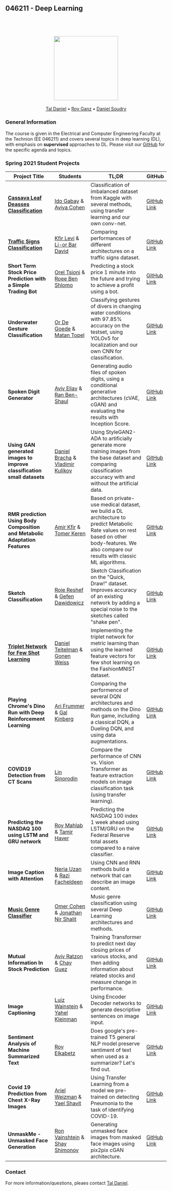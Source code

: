 ## 046211 - Deep Learning 

<h1 align="center">
  <br>
  <img src="https://raw.githubusercontent.com/taldatech/ee046211-deep-learning/main/assets/nn_gumgum.gif" height="200">
</h1>
  <p align="center">
    <a href="https://taldatech.github.io">Tal Daniel</a> •
    <a href="https://github.com/royg27">Roy Ganz</a> •
    <a href="https://sites.google.com/danielsoudry">Daniel Soudry</a>
  </p>

### General Information

The course is given in the Electrical and Computer Engineering Faculty at the Technion (EE 046211) and covers several topics in deep learning (DL), with emphasis on **supervised** approaches to DL. Please visit our <a href="https://github.com/taldatech/ee046211-deep-learning">GitHub</a> for the specific agenda and topics.



### Spring 2021 Student Projects

|Project Title      | Students |TL;DR | GitHub|
|----------------|---------| ---------| ---------|
|<a href="https://youtu.be/yg20D6vt6BA">**Cassava Leaf Deasses Classification**</a>| <a href="https://www.linkedin.com/in/idogabay/">Ido Gabay</a> & <a href="https://www.linkedin.com/in/aviya-cohen-540060211">Aviya Cohen</a> |Classification of imbalanced dataset from Kaggle with several methods, using transfer learning and our own conv-net.| <a href="https://github.com/idogabay1/Cassava-Leaf-Disease-Classification">GitHub Link</a>|
|<a href="https://www.youtube.com/watch?v=3TJz2AGAyIw">**Traffic Signs Classification**</a>| <a href="https://www.linkedin.com/in/kfir-levi-0117bb1aa/">Kfir Levi</a> & <a href="https://www.linkedin.com/in/lior-bar-david-843a54215/">Li-or Bar David</a> |Comparing performances of different architectures on a traffic signs dataset.| <a href="https://github.com/lior88/DL_project">GitHub Link</a>|
|**Short Term Stock Price Prediction with a Simple Trading Bot**| <a href="https://www.linkedin.com/in/orel-tsioni-31902019b/">Orel Tsioni</a> & <a href="https://www.linkedin.com/in/roee-ben-shlomo/">Roee Ben Shlomo</a> | Predicting a stock price 1 minute into the future and trying to achieve a profit using a bot.| <a href="https://github.com/roeeben/Stock-Price-Prediction-With-a-Bot">GitHub Link</a>|
|**Underwater Gesture Classification**| <a href="">Or De Goede</a> & <a href="">Matan Topel</a> | Classifying gestures of divers in changing water conditions with 97.85% accuracy on the testset, using YOLOv5 for localization and our own CNN for classification.| <a href="">GitHub Link</a>|
|**Spoken Digit Generator**| <a href="">Aviv Eliav</a> & <a href="">Ran Ben-Shaul</a> | Generating audio files of spoken digits, using a conditional generative architectures (cVAE, cGAN) and evaluating the results with Inception Score.| <a href="">GitHub Link</a>|
|**Using GAN generated images to improve classification small datasets**| <a href="https://www.linkedin.com/in/daniel-bracha-87786a1ab/">Daniel Bracha</a> & <a href="https://www.linkedin.com/in/vova-kulikov-750b2a215/">Vladimir Kulikov</a> | Using StyleGAN2-ADA to artificially generate more training images from the base dataset and comparing classification accuracy with and without the artificial data.| <a href="">GitHub Link</a>|
|**RMR prediction Using Body Composition and Metabolic Adaptation Features**| <a href="https://www.linkedin.com/in/vova-kulikov-750b2a215/">Amir Kfir</a> & <a href="https://www.linkedin.com/in/tomer-keren-1760b6198/">Tomer Keren</a> | Based on private-use medical dataset, we build a DL architecture to predict Metabolic Rate values on rest based on other body-features. We also compare our results with classic ML algorithms.| <a href="">GitHub Link</a>|
|**Sketch Classification**| <a href="">Roie Reshef</a> & <a href="">Gefen Dawidowicz</a> | Sketch Classification on the "Quick, Draw!" dataset. Improves accuracy of an existing network by adding a special noise to the sketches called "shake pen".| <a href="">GitHub Link</a>|
|<a href="https://www.youtube.com/watch?v=znCbNYPWihg">**Triplet Network for Few Shot Learning**</a>| <a href="https://www.linkedin.com/in/daniel-teitelman/">Daniel Teitelman</a> & <a href="https://www.linkedin.com/in/gonen-weiss-557271149/">Gonen Weiss</a> | Implementing the triplet network for metric learning than using the learned feature vectors for few shot learning on the FashionMNIST dataset.| <a href="https://github.com/danielt17/Triplet-network-few-shot-learning">GitHub Link</a>|
|**Playing Chrome's Dino Run with Deep Reinforcement Learning**| <a href="">Ari Frummer</a> & <a href="">Gal Kinberg</a> | Comparing the performence of several DQN architectures and methods on the Dino Run game, including a classical DQN, a Dueling DQN, and using data augmentations.| <a href="">GitHub Link</a>|
|**COVID19 Detection from CT Scans**| <a href="https://www.linkedin.com/in/lin-sinorodin/">Lin Sinorodin</a>| Compare the performance of CNN vs. Vision Transformer as feature extraction models on image classification task (using transfer learning).| <a href="">GitHub Link</a>|
|**Predicting the NASDAQ 100 using LSTM and GRU network**| <a href="https://www.linkedin.com/in/roy-mahlab-7058821b3">Roy Mahlab</a> & <a href="">Tamir Haver</a> | Predicting the NASDAQ 100 index 1 week ahead using LSTM/GRU on the Federal Reserve total assets compared to a naive classifier.| <a href="https://github.com/tamirhaver129/Deep-Learning-Course-046211-Project-Predictinting-Stock-Prices">GitHub Link</a>|
|**Image Caption with Attention**| <a href="https://www.linkedin.com/in/neria-uzan-369803107/">Neria Uzan</a> & <a href="https://www.linkedin.com/in/razi-fachareldeen/">Razi Facheldeen</a> | Using CNN and RNN methods build a network that can describe an image content.| <a href="https://github.com/Hannibal96/ImageCaptionProject">GitHub Link</a>|
|<a href="https://youtu.be/WLxJ44l_Qj8">**Music Genre Classifier**</a>| <a href="https://www.linkedin.com/in/omer-cohen-590558177">Omer Cohen</a> & <a href="http://www.linkedin.com/in/jonathan-nir-shalit">Jonathan Nir Shalit</a> | Music genre classification using several Deep Learning architectures and methods.| <a href="https://github.com/omercohen7640/MusicGenreClassifier">GitHub Link</a>|
|<a herf="https://youtu.be/IUeGPUZU9pg">**Mutual Information In Stock Prediction**</a>| <a href="https://www.linkedin.com/in/aviv-ratzon/">Aviv Ratzon</a> & <a href="">Chay Guez</a> | Training Transformer to predict next day closing prices of various stocks, and then adding information about related stocks and measure change in performance.| <a href="https://github.com/Aviv-Ratzon/Stock-Pred-Mutual-Info">GitHub Link</a>|
|**Image Captioning**| <a href="">Luiz Wainstein</a> & <a href="">Yahel Kleinman</a> | Using Encoder Decoder networks to generate descriptive sentences on image input.| <a href="">GitHub Link</a>|
|**Sentiment Analysis of Machine Summarized Text**| <a href="">Roy Elkabetz</a> | Does google's pre-trained T5 general NLP model preserve sentiment of text when used as a summarizer? Let's find out.| <a href="">GitHub Link</a>|
|**Covid 19 Prediction from Chest X-Ray Images**| <a href="http://www.linkedin.com/in/ariel-weizman">Ariel Weizman</a> & <a href="">Yael Shavit</a> |Using Transfer Learning from a model we pre-trained on detecting Pneumonia to the task of identifying COVID-19.| <a href="">GitHub Link</a>|
|**UnmaskMe - Unmasked Face Generation**| <a href="https://www.linkedin.com/in/ron-vainshtein-284038192">Ron Vainshtein</a> & <a href="">Shay Shimonov</a> | Generating unmasked face images from masked face images using pix2pix cGAN architecture.| <a href="">GitHub Link</a>|



### Contact

For more information/questions, pleaes contact <a href="https://taldatech.github.io">Tal Daniel</a>.
